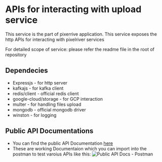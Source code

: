 # APIs for interacting with upload service

This service is the part of pixerrive application.
This service exposes the http APIs for interacting with pixelriver services

For detailed scope of service: please refer the readme file in the root of repository

## Dependecies

- Expressjs - for http server
- kafkajs - for kafka client
- redis/client - official redis client
- google-cloud/storage - for GCP interaction
- multer - for handling files upload
- mongodb - official mongodb driver
- winston - for logging

## Public API Documentations

- You can find the public API Documentation [here](https://documenter.getpostman.com/view/33976849/2sAYkDMLLw)
- These are working Documentaion which you can import into the postman to test varoius APIs like this:
  ![Public API Docs - Postman](https://github.com/user-attachments/assets/6a1ef0e8-3266-4182-8159-d768f5053c24)
